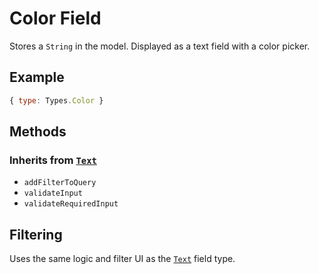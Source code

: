 # Color Field

Stores a `String` in the model.
Displayed as a text field with a color picker.

## Example

```js
{ type: Types.Color }
```

## Methods

### Inherits from [`Text`](../text)

* `addFilterToQuery`
* `validateInput`
* `validateRequiredInput`

## Filtering

Uses the same logic and filter UI as the [`Text`](../text) field type.
